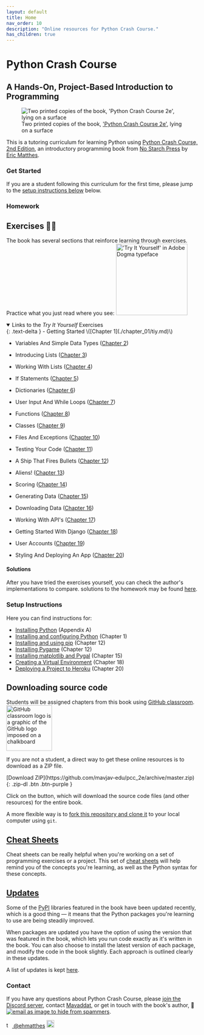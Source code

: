 ```yaml
---
layout: default
title: Home
nav_order: 10
description: "Online resources for Python Crash Course."
has_children: true
---
```


# Python Crash Course

## A Hands-On, Project-Based Introduction to Programming

<figure class="figurefx pushup">
    <img
    sizes="('max-width: 300px') 100vw, 300px"
    srcset="
    {{ '/assets/images/cover_g9giob_c_scale,w_200.png' | relative_url }} 200w,
    {{ '/assets/images/cover_g9giob_c_scale,w_300.png' | relative_url }} 300w"
    src="{{ '/assets/images/cover_g9giob_c_scale,w_300.png' | relative_url }}"
    alt="Two printed copies of the book, 'Python Crash Course 2e', lying on a surface"/>
    <figcaption>Two printed copies of the book, <a href="https://www.amazon.ca/Python-Crash-Course-Eric-Matthes/dp/1593279280?&linkCode=ll1&tag=mavaddat-20&linkId=9a5ce7ddbcd95a4320240caaa6247aee&language=en_CA&ref_=as_li_ss_tl" target="_blank">'Python Crash Course 2e'</a>, lying on a surface</figcaption>
</figure>

This is a tutoring curriculum for learning Python using [Python Crash Course, 2nd Edition](https://www.amazon.ca/Python-Crash-Course-Eric-Matthes/dp/1593279280?&linkCode=ll1&tag=mavaddat-20&linkId=9a5ce7ddbcd95a4320240caaa6247aee&language=en_CA&ref_=as_li_ss_tl), an introductory programming book from [No Starch Press](http://www.nostarch.com/pythoncrashcourse/) by [Eric Matthes](https://github.com/ehmatthes).

### Get Started

If you are a student following this curriculum for the first time, please jump to the [setup instructions below](#setup-instructions) below.

### Homework

## <a id="try_it_yourself"></a>Exercises ✍🏽

The book has several sections that reinforce learning through exercises. Practice what you just read where you see:
<img src="{{ '/assets/images/tiy.svg' | relative_url }}" title="The words 'Try It Yourself' in Adobe Dogma typeface"  width="188vw" alt="'Try It Yourself' in Adobe Dogma typeface"/>
<details open markdown="block">
  <summary>
    Links to the <em>Try It Yourself</em> Exercises
  </summary>
  {: .text-delta }
- Getting Started \([Chapter 1](./chapter_01/tiy.md)\)

- Variables And Simple Data Types \([Chapter 2](./chapter_02/tiy.md)\)

- Introducing Lists \([Chapter 3](./chapter_03/tiy.md)\)

- Working With Lists \([Chapter 4](./chapter_04/tiy.md)\)

- If Statements \([Chapter 5](./chapter_05/tiy.md)\)

- Dictionaries \([Chapter 6](./chapter_06/tiy.md)\)

- User Input And While Loops \([Chapter 7](./chapter_07/tiy.md)\)

- Functions \([Chapter 8](./chapter_08/tiy.md)\)

- Classes \([Chapter 9](./chapter_09/tiy.md)\)

- Files And Exceptions \([Chapter 10](./chapter_10/tiy.md)\)

- Testing Your Code \([Chapter 11](./chapter_11/tiy.md)\)

- A Ship That Fires Bullets \([Chapter 12](./chapter_12/tiy.md)\)

- Aliens! \([Chapter 13](./chapter_13/tiy.md)\)

- Scoring \([Chapter 14](./chapter_14/tiy.md)\)

- Generating Data \([Chapter 15](./chapter_15/tiy.md)\)

- Downloading Data \([Chapter 16](./chapter_16/tiy.md)\)

- Working With API's \([Chapter 17](./chapter_17/tiy.md)\)

- Getting Started With Django \([Chapter 18](./chapter_18/tiy.md)\)

- User Accounts \([Chapter 19](./chapter_19/tiy.md)\)

- Styling And Deploying An App \([Chapter 20](./chapter_20/tiy.md)\)

</details>

#### Solutions

After you have tried the exercises yourself, you can check the author's implementations to compare. solutions to the homework may be found [here](solutions).

### Setup Instructions

Here you can find instructions for:

- [Installing Python](./appendix_a/index.md)&#09;(Appendix A)
- [Installing and configuring Python](./chapter_01/tiy.md)&#09;(Chapter 1)
- [Installing and using pip](./chapter_12/installing_pip.md)&#09;(Chapter 12)
- [Installing Pygame](./chapter_12/tiy.md)&#09;(Chapter 12)
- [Installing matplotlib and Pygal](./chapter_15/tiy.md) &#09;(Chapter 15)
- [Creating a Virtual Environment](./chapter_18/tiy.md)&#09;(Chapter 18)
- [Deploying a Project to Heroku](./chapter_20/tiy.md)&#09;(Chapter 20)

## <a id="source_code"></a>Downloading source code

Students will be assigned chapters from this book using [GitHub classroom](https://classroom.github.com/classrooms/49895023-python-with-mavi). <img src="https://avatars.githubusercontent.com/in/68187?s=120" alt="GitHub classroom logo is a graphic of the GitHub logo imposed on a chalkboard" title="GitHub Classroom" width="120px" class="f_right"/>

If you are not a student, a direct way to get these online resources is to download as a ZIP file.

<span class="fs-6">
[Download ZIP](https://github.com/mavjav-edu/pcc_2e/archive/master.zip){: .zip-dl .btn .btn-purple }
</span>

Click on the button, which will download the source code files (and other resources) for the entire book.

A more flexible way is to [fork this repository and clone it](https://guides.github.com/activities/forking/) to your local computer using `git`.

## [Cheat Sheets](./cheat_sheets/index.md)

Cheat sheets can be really helpful when you're working on a set of programming exercises or a project. This set of [cheat sheets](./cheat_sheets/index.md) will help remind you of the concepts you're learning, as well as the Python syntax for these concepts.

## [Updates](./updates/index.md)

Some of the [PyPI](https://en.wikipedia.org/wiki/Python_Package_Index) libraries featured in the book have been updated recently, which is a good thing &mdash; it means that the Python packages you're learning to use are being steadily improved.

When packages are updated you have the option of using the version that was featured in the book, which lets you run code exactly as it's written in the book. You can also choose to install the latest version of each package, and modify the code in the book slightly. Each approach is outlined clearly in these updates.

A list of updates is kept [here](./updates/index.md).

### Contact

If you have any questions about Python Crash Course, please [join the Discord server](https://discord.gg/KzzTBbr), contact [Mavaddat](https://www.mavaddat.ca), or get in touch with the book's author, 📧 <a href="javascript:location='mailto:\u0065\u0068\u006d\u0061\u0074\u0074\u0068\u0065\u0073\u0040\u0067\u006d\u0061\u0069\u006c\u002e\u0063\u006f\u006d';void 0"><img  class="email" title="the author's email address as an image to prevent spamming" alt="email as image to hide from spammers" src="{{ '/assets/images/ematthes.svg' | relative_url  }}"/></a>.

[<img src="https://raw.githubusercontent.com/johan/svg-cleanups/master/logos/twitter.svg" title="the twitter logo" alt="twitter logo of a blue bird" alt="Twitter logo" width="15"/> @ehmatthes](http://twitter.com/mavjav-edu/)
<img src="https://pbs.twimg.com/profile_images/1153801365543538688/6ZRVUWah.png" title="the author on Twitter" alt="the author's Twitter profile image" width="20vw"/>